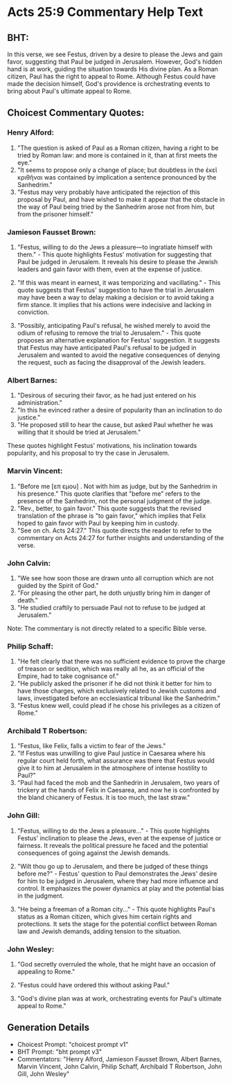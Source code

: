 # Acts 25:9 Commentary Help Text

## BHT:
In this verse, we see Festus, driven by a desire to please the Jews and gain favor, suggesting that Paul be judged in Jerusalem. However, God's hidden hand is at work, guiding the situation towards His divine plan. As a Roman citizen, Paul has the right to appeal to Rome. Although Festus could have made the decision himself, God's providence is orchestrating events to bring about Paul's ultimate appeal to Rome.

## Choicest Commentary Quotes:
### Henry Alford:
1. "The question is asked of Paul as a Roman citizen, having a right to be tried by Roman law: and more is contained in it, than at first meets the eye."
2. "It seems to propose only a change of place; but doubtless in the ἐκεῖ κριθῆναι was contained by implication a sentence pronounced by the Sanhedrim."
3. "Festus may very probably have anticipated the rejection of this proposal by Paul, and have wished to make it appear that the obstacle in the way of Paul being tried by the Sanhedrim arose not from him, but from the prisoner himself."

### Jamieson Fausset Brown:
1. "Festus, willing to do the Jews a pleasure—to ingratiate himself with them." - This quote highlights Festus' motivation for suggesting that Paul be judged in Jerusalem. It reveals his desire to please the Jewish leaders and gain favor with them, even at the expense of justice.

2. "If this was meant in earnest, it was temporizing and vacillating." - This quote suggests that Festus' suggestion to have the trial in Jerusalem may have been a way to delay making a decision or to avoid taking a firm stance. It implies that his actions were indecisive and lacking in conviction.

3. "Possibly, anticipating Paul's refusal, he wished merely to avoid the odium of refusing to remove the trial to Jerusalem." - This quote proposes an alternative explanation for Festus' suggestion. It suggests that Festus may have anticipated Paul's refusal to be judged in Jerusalem and wanted to avoid the negative consequences of denying the request, such as facing the disapproval of the Jewish leaders.

### Albert Barnes:
1. "Desirous of securing their favor, as he had just entered on his administration."
2. "In this he evinced rather a desire of popularity than an inclination to do justice."
3. "He proposed still to hear the cause, but asked Paul whether he was willing that it should be tried at Jerusalem."

These quotes highlight Festus' motivations, his inclination towards popularity, and his proposal to try the case in Jerusalem.

### Marvin Vincent:
1. "Before me [επ εμου] . Not with him as judge, but by the Sanhedrim in his presence." This quote clarifies that "before me" refers to the presence of the Sanhedrim, not the personal judgment of the judge.
2. "Rev., better, to gain favor." This quote suggests that the revised translation of the phrase is "to gain favor," which implies that Felix hoped to gain favor with Paul by keeping him in custody.
3. "See on ch. Acts 24:27." This quote directs the reader to refer to the commentary on Acts 24:27 for further insights and understanding of the verse.

### John Calvin:
1. "We see how soon those are drawn unto all corruption which are not guided by the Spirit of God."
2. "For pleasing the other part, he doth unjustly bring him in danger of death."
3. "He studied craftily to persuade Paul not to refuse to be judged at Jerusalem."

Note: The commentary is not directly related to a specific Bible verse.

### Philip Schaff:
1. "He felt clearly that there was no sufficient evidence to prove the charge of treason or sedition, which was really all he, as an official of the Empire, had to take cognisance of."
2. "He publicly asked the prisoner if he did not think it better for him to have those charges, which exclusively related to Jewish customs and laws, investigated before an ecclesiastical tribunal like the Sanhedrim."
3. "Festus knew well, could plead if he chose his privileges as a citizen of Rome."

### Archibald T Robertson:
1. "Festus, like Felix, falls a victim to fear of the Jews."
2. "If Festus was unwilling to give Paul justice in Caesarea where his regular court held forth, what assurance was there that Festus would give it to him at Jerusalem in the atmosphere of intense hostility to Paul?"
3. "Paul had faced the mob and the Sanhedrin in Jerusalem, two years of trickery at the hands of Felix in Caesarea, and now he is confronted by the bland chicanery of Festus. It is too much, the last straw."

### John Gill:
1. "Festus, willing to do the Jews a pleasure..." - This quote highlights Festus' inclination to please the Jews, even at the expense of justice or fairness. It reveals the political pressure he faced and the potential consequences of going against the Jewish demands.

2. "Wilt thou go up to Jerusalem, and there be judged of these things before me?" - Festus' question to Paul demonstrates the Jews' desire for him to be judged in Jerusalem, where they had more influence and control. It emphasizes the power dynamics at play and the potential bias in the judgment.

3. "He being a freeman of a Roman city..." - This quote highlights Paul's status as a Roman citizen, which gives him certain rights and protections. It sets the stage for the potential conflict between Roman law and Jewish demands, adding tension to the situation.

### John Wesley:
1. "God secretly overruled the whole, that he might have an occasion of appealing to Rome."

2. "Festus could have ordered this without asking Paul."

3. "God's divine plan was at work, orchestrating events for Paul's ultimate appeal to Rome."


## Generation Details
- Choicest Prompt: "choicest prompt v1"
- BHT Prompt: "bht prompt v3"
- Commentators: "Henry Alford, Jamieson Fausset Brown, Albert Barnes, Marvin Vincent, John Calvin, Philip Schaff, Archibald T Robertson, John Gill, John Wesley"
